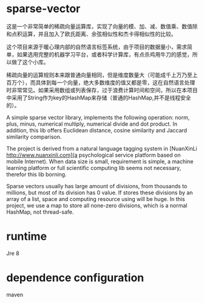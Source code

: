 # sparse-vector

这是一个非常简单的稀疏向量运算库，实现了向量的模、加、减、数值乘、数值除和点积运算，并且加入了欧氏距离、余弦相似性和杰卡得相似性的比较。

这个项目来源于暖心理内部的自然语言标签系统，由于项目的数据量小，需求简单，如果选用完整的机器学习平台，或者科学计算库，有点杀鸡用牛刀的感觉，所以做了这个小库。

稀疏向量的运算规则本来跟普通向量相同，但是维度数量大（可能成千上万乃至上百万个），而具体到每一个向量，绝大多数维度的值又都是零，这在自然语言处理时非常常见。如果采用数组或列表保存，过于浪费计算时间和空间，所以在本项目中采用了String作为key的HashMap来存储（普通的HashMap,并不是线程安全的）。

A simple sparse vector library, implements the following operation: norm, plus, minus, numerical multiply, numerical divide and dot product. In addition, this lib offers Euclidean distance, cosine similarity and Jaccard similarity comparison.

The project is derived from a natural language tagging system in [NuanXinLi http://www.nuanxinli.com](a psychological service platform based on mobile Internet). When data size is small, requirement is simple, a machine learning platform or full scientific computing lib seems not necessary, therefor this lib borning.

Sparse vectors usually has large amount of divisions, from thousands to millions, but most of its division has 0 value. If stores these divisions by an array of a list, space and computing resource using will be huge. In this project, we use a map to store all none-zero divisions, which is a normal HashMap, not thread-safe.

# runtime
Jre 8

# dependence configuration
maven
